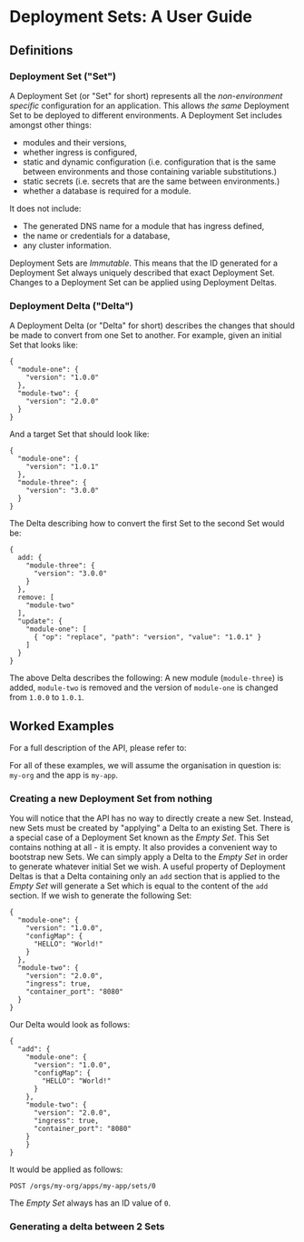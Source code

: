 
# Deployment Sets: A User Guide

## Definitions
### Deployment Set ("Set")
A Deployment Set (or "Set" for short) represents all the _non-environment specific_ configuration for an application. This allows _the same_ Deployment Set to be deployed to different environments.
A Deployment Set includes amongst other things:
 - modules and their versions,
 - whether ingress is configured,
 - static and dynamic configuration (i.e. configuration that is the same between environments and those containing variable substitutions.)
 - static secrets (i.e. secrets that are the same between environments.)
 - whether a database is required for a module.

It does not include:
- The generated DNS name for a module that has ingress defined,
- the name or credentials for a database,
- any cluster information.

Deployment Sets are _Immutable_. This means that the ID generated for a Deployment Set always uniquely described that exact Deployment Set. Changes to a Deployment Set can be applied using Deployment Deltas.

### Deployment Delta ("Delta")
A Deployment Delta (or "Delta" for short) describes the changes that should be made to convert from one Set to another.
For example, given an initial Set that looks like:

    {
      "module-one": {
        "version": "1.0.0"
      },
      "module-two": {
        "version": "2.0.0"
      }
    }
  And a target Set that should look like:

    {
      "module-one": {
        "version": "1.0.1"
      },
      "module-three": {
        "version": "3.0.0"
      }
    }

The Delta describing how to convert the first Set to the second Set would be:

    {
      add: {
        "module-three": {
          "version": "3.0.0"
        }
      },
      remove: [
        "module-two"
      ],
      "update": {
        "module-one": [
          { "op": "replace", "path": "version", "value": "1.0.1" }
        ]
      }
    }

The above Delta describes the following:
A new module (`module-three`) is added, `module-two` is removed and the version of `module-one` is changed from `1.0.0` to `1.0.1`.

## Worked Examples
For a full description of the API, please refer to:

For all of these examples, we will assume the organisation in question is: `my-org` and the app is `my-app`.

### Creating a new Deployment Set from nothing
You will notice that the API has no way to directly create a new Set. Instead, new Sets must be created by "applying" a Delta to an existing Set. There is a special case of a Deployment Set known as the _Empty Set_. This Set contains nothing at all - it is empty. It also provides a convenient way to bootstrap new Sets. We can simply apply a Delta to the _Empty Set_ in order to generate whatever initial Set we wish.
A useful property of Deployment Deltas is that a Delta containing only an `add` section that is applied to the _Empty Set_ will generate a Set which is equal to the content of the `add` section.
If  we wish to generate the following Set:

    {
      "module-one": {
        "version": "1.0.0",
        "configMap": {
          "HELLO": "World!"
        }
      },
      "module-two": {
        "version": "2.0.0",
        "ingress": true,
        "container_port": "8080"
      }
    }

Our Delta would look as follows:

    {
      "add": {
        "module-one": {
          "version": "1.0.0",
          "configMap": {
            "HELLO": "World!"
          }
        },
        "module-two": {
          "version": "2.0.0",
          "ingress": true,
          "container_port": "8080"
        }
	    }
    }

It would be applied as follows:

    POST /orgs/my-org/apps/my-app/sets/0

The _Empty Set_ always has an ID value of `0`.

### Generating a delta between 2 Sets
